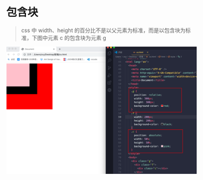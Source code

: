 # 包含块 [](#include-block)

> css 中 width、height 的百分比不是以父元素为标准，而是以包含块为标准，下图中元素 c 的包含块为元素 g

<img src="../../public/js/include-block.png" style="zoom: 50%" />
